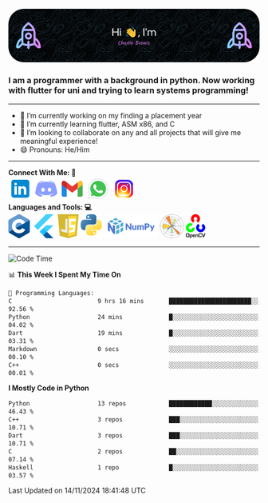 ![Header Image](./github-header-image.png)

### I am a programmer with a background in python. Now working with flutter for uni and trying to learn systems programming!
___
- 🔭 I’m currently working on my finding a placement year 
- 🌱 I’m currently learning flutter, ASM x86, and C
- 👯 I’m looking to collaborate on any and all projects that will give me meaningful experience!
- 😄 Pronouns: He/Him
___
**Connect With Me:    🤝**  
[![Linkedin Icon](./social-media-icons/linkedin.png)](https://www.linkedin.com/in/charlie-brewis-067b5a29a/)
[![Discord Icon](./social-media-icons/discord.png)](https://discordapp.com/users/234345646319075328)
[![Gmail Icon](./social-media-icons/gmail.png)](mailto:charliebrewis12@gmail.com)
[![Whatsapp Icon](./social-media-icons/whatsapp.png)](https://wa.me/077388930480)
[![Instagram Icon](./social-media-icons/instagram.png)](https://www.instagram.com/_charlie_brewis?igsh=MTI2dGR2OHV2cXp1cQ%3D%3D&utm_source=qr)  
  **Languages and Tools:    💻**  
![c Icon](./languages-and-tools-icons/c.png)
![Flutter Icon](./languages-and-tools-icons/flutter.png)
![js Icon](./languages-and-tools-icons/js.png)
![Python Icon](./languages-and-tools-icons/python.png)
![Numpy Icon](./languages-and-tools-icons/numpy.png)
![Matplotlib Icon](./languages-and-tools-icons/matplotlib.png)
![Open CV Icon](./languages-and-tools-icons/opencv.png)
___
<!--START_SECTION:waka-->
![Code Time](http://img.shields.io/badge/Code%20Time-151%20hrs%2057%20mins-blue)

📊 **This Week I Spent My Time On** 

```text
💬 Programming Languages: 
C                        9 hrs 16 mins       ███████████████████████░░   92.56 % 
Python                   24 mins             █░░░░░░░░░░░░░░░░░░░░░░░░   04.02 % 
Dart                     19 mins             █░░░░░░░░░░░░░░░░░░░░░░░░   03.31 % 
Markdown                 0 secs              ░░░░░░░░░░░░░░░░░░░░░░░░░   00.10 % 
C++                      0 secs              ░░░░░░░░░░░░░░░░░░░░░░░░░   00.01 % 
```

**I Mostly Code in Python** 

```text
Python                   13 repos            ████████████░░░░░░░░░░░░░   46.43 % 
C++                      3 repos             ███░░░░░░░░░░░░░░░░░░░░░░   10.71 % 
Dart                     3 repos             ███░░░░░░░░░░░░░░░░░░░░░░   10.71 % 
C                        2 repos             ██░░░░░░░░░░░░░░░░░░░░░░░   07.14 % 
Haskell                  1 repo              █░░░░░░░░░░░░░░░░░░░░░░░░   03.57 % 
```




 Last Updated on 14/11/2024 18:41:48 UTC
<!--END_SECTION:waka-->

